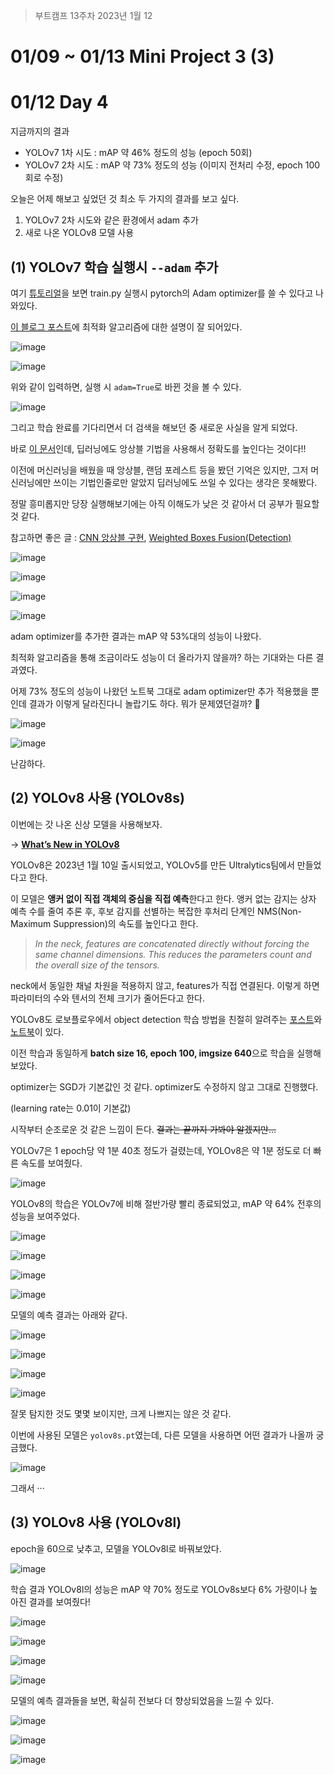 > 부트캠프 13주차 2023년 1월 12

# 01/09 ~ 01/13 Mini Project 3 (3)

# 01/12 Day 4

지금까지의 결과 

- YOLOv7 1차 시도 : mAP 약 46% 정도의 성능 (epoch 50회)
- YOLOv7 2차 시도 : mAP 약 73% 정도의 성능 (이미지 전처리 수정, epoch 100회로 수정)

오늘은 어제 해보고 싶었던 것 최소 두 가지의 결과를 보고 싶다.

1. YOLOv7 2차 시도와 같은 환경에서 adam 추가
2. 새로 나온 YOLOv8 모델 사용

## (1) YOLOv7 학습 실행시 `--adam` 추가

여기 [튜토리얼](https://blog.roboflow.com/yolov7-custom-dataset-training-tutorial/)을 보면 train.py 실행시 pytorch의 Adam optimizer를 쓸 수 있다고 나와있다.

[이 블로그 포스트](https://dbstndi6316.tistory.com/297)에 최적화 알고리즘에 대한 설명이 잘 되어있다.

![image](https://user-images.githubusercontent.com/106129152/212207179-1a20a8a9-b14e-4a8a-a05e-4f12ffea40b0.png)

![image](https://user-images.githubusercontent.com/106129152/212207235-46dcec3a-0865-4da5-800f-32bfeefbc282.png)

위와 같이 입력하면, 실행 시 `adam=True`로 바뀐 것을 볼 수 있다.

![image](https://user-images.githubusercontent.com/106129152/212207217-c4d006f9-62ff-4033-8c0f-2518be98cfa9.png)

그리고 학습 완료를 기다리면서 더 검색을 해보던 중 새로운 사실을 알게 되었다.

바로 [이 문서](https://github.com/KerasKorea/KEKOxTutorial/blob/master/16_Ensembling%20ConvNets%20using%20Keras.md)인데, 딥러닝에도 앙상블 기법을 사용해서 정확도를 높인다는 것이다!!

이전에 머신러닝을 배웠을 때 앙상블, 랜덤 포레스트 등을 봤던 기억은 있지만, 그저 머신러닝에만 쓰이는 기법인줄로만 알았지 딥러닝에도 쓰일 수 있다는 생각은 못해봤다.

정말 흥미롭지만 당장 실행해보기에는 아직 이해도가 낮은 것 같아서 더 공부가 필요할 것 같다.

참고하면 좋은 글 : [CNN 앙상블 구현](https://sirzzang.github.io/ai/AI-Tensorflow-CNN-ensemble/), [Weighted Boxes Fusion(Detection)](https://sseunghyuns.github.io/detection/2021/03/29/wheatdetection-wbf-inference/)

![image](https://user-images.githubusercontent.com/106129152/212207274-1ba2da5d-8432-4ee1-8226-acf2cf9a7941.png)

![image](https://user-images.githubusercontent.com/106129152/212207299-89aca98b-efc9-43ce-9afe-8a47fc9bb9aa.png)

![image](https://user-images.githubusercontent.com/106129152/212207319-84ce86ba-1b96-4441-a9de-00d5336c8dd8.png)

![image](https://user-images.githubusercontent.com/106129152/212207334-c2926757-270d-4ad0-a67b-74f94bd3e462.png)

adam optimizer를 추가한 결과는 mAP 약 53%대의 성능이 나왔다.

최적화 알고리즘을 통해 조금이라도 성능이 더 올라가지 않을까? 하는 기대와는 다른 결과였다.

어제 73% 정도의 성능이 나왔던 노트북 그대로 adam optimizer만 추가 적용했을 뿐인데 결과가 이렇게 달라진다니 놀랍기도 하다. 뭐가 문제였던걸까? 🤔

![image](https://user-images.githubusercontent.com/106129152/212207357-fed22ea4-1e5f-4057-943f-572b7bd07488.png)

![image](https://user-images.githubusercontent.com/106129152/212207377-a82deac1-94b8-4800-842d-6a5f56020584.png)

난감하다.

## (2) YOLOv8 사용 (YOLOv8s)

이번에는 갓 나온 신상 모델을 사용해보자.

→ [**What’s New in YOLOv8**](https://blog.roboflow.com/whats-new-in-yolov8/)

YOLOv8은 2023년 1월 10일 출시되었고, YOLOv5를 만든 Ultralytics팀에서 만들었다고 한다.

이 모델은 **앵커 없이 직접 객체의 중심을 직접 예측**한다고 한다. 앵커 없는 감지는 상자 예측 수를 줄여 추론 후, 후보 감지를 선별하는 복잡한 후처리 단계인 NMS(Non-Maximum Suppression)의 속도를 높인다고 한다.

> *In the neck, features are concatenated directly without forcing the same channel dimensions. This reduces the parameters count and the overall size of the tensors.*
> 

neck에서 동일한 채널 차원을 적용하지 않고, features가 직접 연결된다. 이렇게 하면 파라미터의 수와 텐서의 전체 크기가 줄어든다고 한다.

YOLOv8도 로보플로우에서 object detection 학습 방법을 친절히 알려주는 [포스트](https://blog.roboflow.com/how-to-train-yolov8-on-a-custom-dataset/#upload-your-images)와 [노트북](https://colab.research.google.com/github/roboflow-ai/notebooks/blob/main/notebooks/train-yolov8-object-detection-on-custom-dataset.ipynb)이 있다.

이전 학습과 동일하게 **batch size 16, epoch 100, imgsize 640**으로 학습을 실행해보았다.

optimizer는 SGD가 기본값인 것 같다. optimizer도 수정하지 않고 그대로 진행했다. 

(learning rate는 0.01이 기본값)

시작부터 순조로운 것 같은 느낌이 든다. ~~결과는 끝까지 가봐야 알겠지만…~~

YOLOv7은 1 epoch당 약 1분 40초 정도가 걸렸는데, YOLOv8은 약 1분 정도로 더 빠른 속도를 보여줬다.

![image](https://user-images.githubusercontent.com/106129152/212207747-7abf9898-00da-4a24-8a25-7abc53221d15.png)

YOLOv8의 학습은 YOLOv7에 비해 절반가량 빨리 종료되었고, mAP 약 64% 전후의 성능을 보여주었다.

![image](https://user-images.githubusercontent.com/106129152/212207766-d7c0a17c-6f36-4e9c-857d-e24a31694822.png)

![image](https://user-images.githubusercontent.com/106129152/212207799-3ee1ce7a-459b-4e8e-9f7e-97323a0b9be4.png)

![image](https://user-images.githubusercontent.com/106129152/212207819-46420ce2-4f73-4b64-a13e-01923308f33c.png)

![image](https://user-images.githubusercontent.com/106129152/212207866-88b04286-0c23-40cc-a030-8ba517b8656c.png)

모델의 예측 결과는 아래와 같다.

![image](https://user-images.githubusercontent.com/106129152/212207888-c0e276e6-ba8d-4461-a823-04445f8f384b.png)

![image](https://user-images.githubusercontent.com/106129152/212207904-953179a1-65b3-4ecf-bb16-de250ffdc617.png)

![image](https://user-images.githubusercontent.com/106129152/212207920-93f000fa-253a-4fd9-9843-87bc3fada0e9.png)

![image](https://user-images.githubusercontent.com/106129152/212207939-bd59e4aa-7b91-41af-afa0-69b50e0a156b.png)

잘못 탐지한 것도 몇몇 보이지만, 크게 나쁘지는 않은 것 같다.

이번에 사용된 모델은 `yolov8s.pt`였는데, 다른 모델을 사용하면 어떤 결과가 나올까 궁금했다.

![image](https://user-images.githubusercontent.com/106129152/212207995-1c6481c9-1252-47e0-86bb-9a8fbc54554c.png)

그래서 ···

## (3) YOLOv8 사용 (YOLOv8l)

epoch을 60으로 낮추고, 모델을 YOLOv8l로 바꿔보았다.

![image](https://user-images.githubusercontent.com/106129152/212208084-152c30b5-bd43-43d2-ac2e-9a240c61aec7.png)

학습 결과 YOLOv8l의 성능은 mAP 약 70% 정도로 YOLOv8s보다 6% 가량이나 높아진 결과를 보여줬다!

![image](https://user-images.githubusercontent.com/106129152/212208918-9a3737c5-7d89-4f75-a897-c7bd6d98a4b5.png)

![image](https://user-images.githubusercontent.com/106129152/212208942-4b1ab27c-a582-4276-804c-b88d8930ad78.png)

![image](https://user-images.githubusercontent.com/106129152/212208961-82ddc384-44a5-44f6-9489-2ead3ebf7368.png)

![image](https://user-images.githubusercontent.com/106129152/212209007-2d5e0b98-ff94-4407-a218-60402e56b8a5.png)

모델의 예측 결과들을 보면, 확실히 전보다 더 향상되었음을 느낄 수 있다.

![image](https://user-images.githubusercontent.com/106129152/212209024-a3a1ca26-7306-4457-bac9-2fcd5f4fe104.png)

![image](https://user-images.githubusercontent.com/106129152/212209050-68fb3a68-1ff0-4098-a01a-1de8cf9641f6.png)

![image](https://user-images.githubusercontent.com/106129152/212209074-0c2e499d-e53f-4db7-8118-236042e7efba.png)
